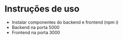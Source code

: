 # Instruções de uso

- Instalar componentes do backend e frontend (npm i)
- Backend na porta 5000
- Frontend na porta 3000
